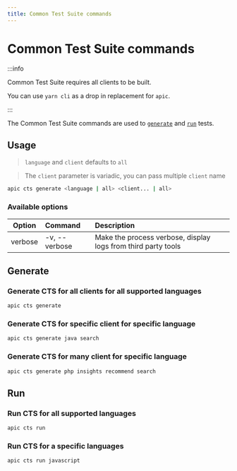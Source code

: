 ```yaml
---
title: Common Test Suite commands
---
```


# Common Test Suite commands

:::info

Common Test Suite requires all clients to be built.

You can use `yarn cli` as a drop in replacement for `apic`.

:::

The Common Test Suite commands are used to [`generate`](#generate) and [`run`](#run) tests.

## Usage

> `language` and `client` defaults to `all`

> The `client` parameter is variadic, you can pass multiple `client` name

```bash
apic cts generate <language | all> <client... | all>
```

### Available options

| Option  | Command       | Description                                                   |
| ------- | :------------ | :------------------------------------------------------------ |
| verbose | -v, --verbose | Make the process verbose, display logs from third party tools |

## Generate

### Generate CTS for all clients for all supported languages

```bash
apic cts generate
```

### Generate CTS for specific client for specific language

```bash
apic cts generate java search
```

### Generate CTS for many client for specific language

```bash
apic cts generate php insights recommend search
```

## Run

### Run CTS for all supported languages

```bash
apic cts run
```

### Run CTS for a specific languages

```bash
apic cts run javascript
```
